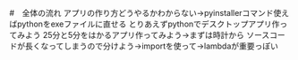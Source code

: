 #　全体の流れ
アプリの作り方どうやるかわからない→pyinstallerコマンド使えばpythonをexeファイルに直せる
とりあえずpythonでデスクトップアプリ作ってみよう
25分と5分をはかるアプリ作ってみよう→まずは時計から
ソースコードが長くなってしまうので分けよう→importを使って→lambdaが重要っぽい
